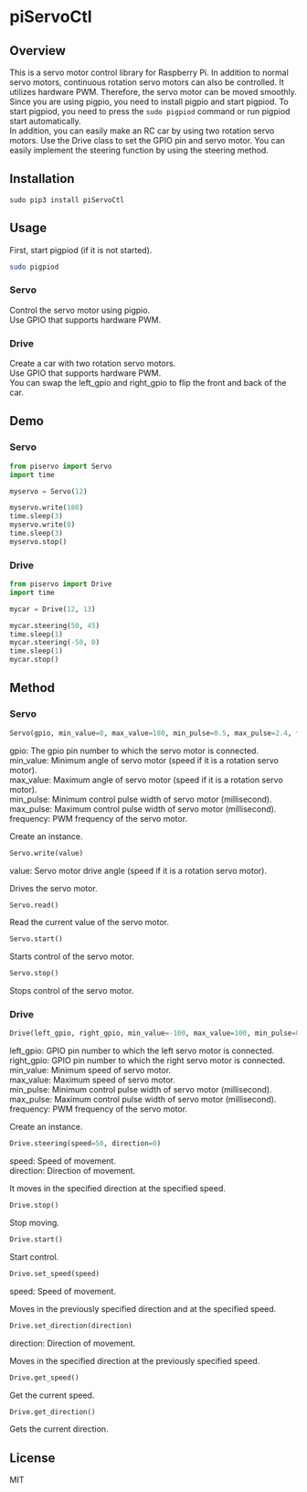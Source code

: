 # piServoCtl

## Overview
This is a servo motor control library for Raspberry Pi. In addition to normal servo motors, continuous rotation servo motors can also be controlled.
It utilizes hardware PWM. Therefore, the servo motor can be moved smoothly. Since you are using pigpio, you need to install pigpio and start pigpiod. To start pigpiod, you need to press the ````sudo pigpiod```` command or run pigpiod start automatically.  
In addition, you can easily make an RC car by using two rotation servo motors. Use the Drive class to set the GPIO pin and servo motor. You can easily implement the steering function by using the steering method.  

## Installation

````sudo pip3 install piServoCtl````

## Usage

First, start pigpiod (if it is not started).

````shell:command.sh
sudo pigpiod
````

### Servo

Control the servo motor using pigpio.  
Use GPIO that supports hardware PWM.  

### Drive

Create a car with two rotation servo motors.  
Use GPIO that supports hardware PWM.  
You can swap the left_gpio and right_gpio to flip the front and back of the car.

## Demo

### Servo

````python:example.py
from piservo import Servo
import time

myservo = Servo(12)

myservo.write(180)
time.sleep(3)
myservo.write(0)
time.sleep(3)
myservo.stop()
````

### Drive

````python:example.py
from piservo import Drive
import time

mycar = Drive(12, 13)

mycar.steering(50, 45)
time.sleep(1)
mycar.steering(-50, 0)
time.sleep(1)
mycar.stop()
````

## Method

### Servo

````python:example.py
Servo(gpio, min_value=0, max_value=180, min_pulse=0.5, max_pulse=2.4, frequency=50)
````

gpio: The gpio pin number to which the servo motor is connected.  
min_value: Minimum angle of servo motor (speed if it is a rotation servo motor).  
max_value: Maximum angle of servo motor (speed if it is a rotation servo motor).  
min_pulse: Minimum control pulse width of servo motor (millisecond).  
max_pulse: Maximum control pulse width of servo motor (millisecond).  
frequency: PWM frequency of the servo motor.  

Create an instance.  

````python:example.py
Servo.write(value)
````

value: Servo motor drive angle (speed if it is a rotation servo motor).  

Drives the servo motor.  

````python:example.py
Servo.read()
````

Read the current value of the servo motor.

````python:example.py
Servo.start()
````

Starts control of the servo motor.  

````python:example.py
Servo.stop()
````

Stops control of the servo motor.  

### Drive

````python:example.py
Drive(left_gpio, right_gpio, min_value=-100, max_value=100, min_pulse=0.5, max_pulse=2.4, frequency=50)
````

left_gpio: GPIO pin number to which the left servo motor is connected.  
right_gpio: GPIO pin number to which the right servo motor is connected.  
min_value: Minimum speed of servo motor.  
max_value: Maximum speed of servo motor.  
min_pulse: Minimum control pulse width of servo motor (millisecond).  
max_pulse: Maximum control pulse width of servo motor (millisecond).  
frequency: PWM frequency of the servo motor.  

Create an instance.  

````python:example.py
Drive.steering(speed=50, direction=0)
````

speed: Speed of movement.  
direction: Direction of movement.  

It moves in the specified direction at the specified speed.  

````python:example.py
Drive.stop()
````

Stop moving.  

````python:example.py
Drive.start()
````

Start control.  

````python:example.py
Drive.set_speed(speed)
````

speed: Speed of movement.  

Moves in the previously specified direction and at the specified speed.  

````python:example.py
Drive.set_direction(direction)
````

direction: Direction of movement.  

Moves in the specified direction at the previously specified speed.  

````python:example.py
Drive.get_speed()
````

Get the current speed.  

````python:example.py
Drive.get_direction()
````

Gets the current direction.  

## License

MIT
